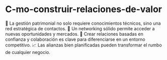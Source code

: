 # C-mo-construir-relaciones-de-valor
📌 La gestión patrimonial no solo requiere conocimientos técnicos, sino una red estratégica de contactos. 🤝 Un networking sólido permite acceder a nuevas oportunidades y mercados. 🔑 Crear relaciones basadas en confianza y colaboración es clave para diferenciarse en un entorno competitivo. 📈 Las alianzas bien planificadas pueden transformar el rumbo de cualquier negocio.
